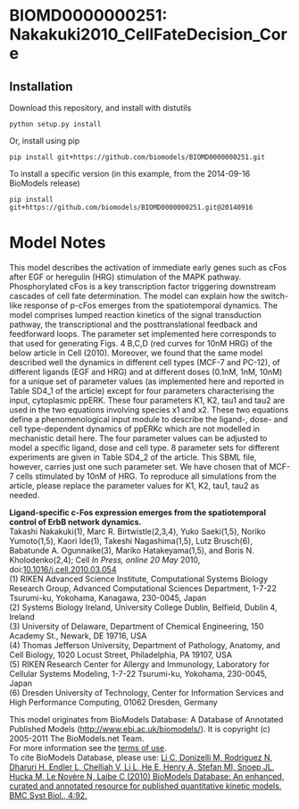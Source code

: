 # BIOMD0000000251: Nakakuki2010_CellFateDecision_Core

## Installation

Download this repository, and install with distutils

`python setup.py install`

Or, install using pip

`pip install git+https://github.com/biomodels/BIOMD0000000251.git`

To install a specific version (in this example, from the 2014-09-16 BioModels release)

`pip install git+https://github.com/biomodels/BIOMD0000000251.git@20140916`


# Model Notes


This model describes the activation of immediate early genes such as cFos
after EGF or heregulin (HRG) stimulation of the MAPK pathway. Phosphorylated
cFos is a key transcription factor triggering downstream cascades of cell fate
determination. The model can explain how the switch-like response of p-cFos
emerges from the spatiotemporal dynamics. The model comprises lumped reaction
kinetics of the signal transduction pathway, the transcriptional and the
posttranslational feedback and feedforward loops. The parameter set
implemented here corresponds to that used for generating Figs. 4 B,C,D (red
curves for 10nM HRG) of the below article in Cell (2010). Moreover, we found
that the same model described well the dynamics in different cell types (MCF-7
and PC-12), of different ligands (EGF and HRG) and at different doses (0.1nM,
1nM, 10nM) for a unique set of parameter values (as implemented here and
reported in Table SD4_1 of the article) except for four parameters
characterising the input, cytoplasmic ppERK. These four parameters K1, K2,
tau1 and tau2 are used in the two equations involving species x1 and x2. These
two equations define a phenomenological input module to describe the ligand-,
dose- and cell type-dependent dynamics of ppERKc which are not modelled in
mechanistic detail here. The four parameter values can be adjusted to model a
specific ligand, dose and cell type. 8 parameter sets for different
experiments are given in Table SD4_2 of the article. This SBML file, however,
carries just one such parameter set. We have chosen that of MCF-7 cells
stimulated by 10nM of HRG. To reproduce all simulations from the article,
please replace the parameter values for K1, K2, tau1, tau2 as needed.

**Ligand-specific c-Fos expression emerges from the spatiotemporal control of ErbB network dynamics.**   
Takashi Nakakuki(1), Marc R. Birtwistle(2,3,4), Yuko Saeki(1,5), Noriko
Yumoto(1,5), Kaori Ide(1), Takeshi Nagashima(1,5), Lutz Brusch(6), Babatunde
A. Ogunnaike(3), Mariko Hatakeyama(1,5), and Boris N. Kholodenko(2,4); Cell
_In Press, online 20 May_ 2010, doi:[10.1016/j.cell.2010.03.054
](http://doi.dx.org/10.1016/j.cell.2010.03.054 )  
(1) RIKEN Advanced Science Institute, Computational Systems Biology Research
Group, Advanced Computational Sciences Department, 1-7-22 Tsurumi-ku,
Yokohama, Kanagawa, 230-0045, Japan  
(2) Systems Biology Ireland, University College Dublin, Belfield, Dublin 4,
Ireland  
(3) University of Delaware, Department of Chemical Engineering, 150 Academy
St., Newark, DE 19716, USA  
(4) Thomas Jefferson University, Department of Pathology, Anatomy, and Cell
Biology, 1020 Locust Street, Philadelphia, PA 19107, USA  
(5) RIKEN Research Center for Allergy and Immunology, Laboratory for Cellular
Systems Modeling, 1-7-22 Tsurumi-ku, Yokohama, 230-0045, Japan  
(6) Dresden University of Technology, Center for Information Services and High
Performance Computing, 01062 Dresden, Germany

This model originates from BioModels Database: A Database of Annotated
Published Models (http://www.ebi.ac.uk/biomodels/). It is copyright (c)
2005-2011 The BioModels.net Team.  
For more information see the [terms of
use](http://www.ebi.ac.uk/biomodels/legal.html).  
To cite BioModels Database, please use: [Li C, Donizelli M, Rodriguez N,
Dharuri H, Endler L, Chelliah V, Li L, He E, Henry A, Stefan MI, Snoep JL,
Hucka M, Le Novère N, Laibe C (2010) BioModels Database: An enhanced, curated
and annotated resource for published quantitative kinetic models. BMC Syst
Biol., 4:92.](http://www.ncbi.nlm.nih.gov/pubmed/20587024)


